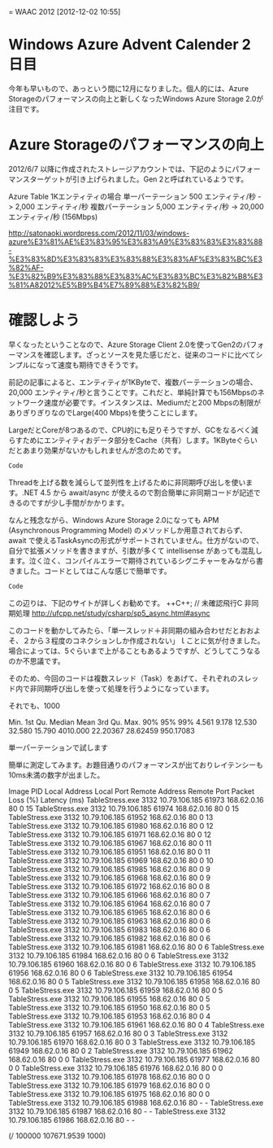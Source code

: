 = WAAC 2012
[2012-12-02 10:55]
# Windows Azure Advent Calender 2日目
今年も早いもので、あっという間に12月になりました。個人的には、Azure Storageのパフォーマンスの向上と新しくなったWindows Azure Storage 2.0が注目です。

# Azure Storageのパフォーマンスの向上
2012/6/7 以降に作成されたストレージアカウントでは、下記のようにパフォーマンスターゲットが引き上げられました。Gen 2と呼ばれているようです。

Azure Table 1Kエンティティの場合
単一パーテーション  500 エンティティ/秒 ->   2,000 エンティティ/秒
複数パーテーション 5,000 エンティティ/秒 -> 20,000 エンティティ/秒 (156Mbps)

http://satonaoki.wordpress.com/2012/11/03/windows-azure%E3%81%AE%E3%83%95%E3%83%A9%E3%83%83%E3%83%88-%E3%83%8D%E3%83%83%E3%83%88%E3%83%AF%E3%83%BC%E3%82%AF-%E3%82%B9%E3%83%88%E3%83%AC%E3%83%BC%E3%82%B8%E3%81%A82012%E5%B9%B4%E7%89%88%E3%82%B9/


# 確認しよう
早くなったということなので、Azure Storage Client 2.0を使ってGen2のパフォーマンスを確認します。ざっとソースを見た感じだと、従来のコードに比べてシンプルになって速度も期待できそうです。

前記の記事によると、エンティティが1KByteで、複数パーテーションの場合、20,000 エンティティ/秒と言うことです。これだと、単純計算でも156Mbpsのネットワーク速度が必要です。インスタンスは、Mediumだと200 Mbpsの制限がありぎりぎりなのでLarge(400 Mbps)を使うことにします。

LargeだとCoreが8つあるので、CPU的にも足りそうですが、GCをなるべく減らすためにエンティティおデータ部分をCache（共有）します。1KByteぐらいだとあまり効果がないかもしれませんが念のためです。


```C#
Code
```

Threadを上げる数を減らして並列性を上げるために非同期呼び出しを使います。.NET 4.5 から await/async が使えるので割合簡単に非同期コードが記述できるのですが少し手間がかかります。

なんと残念ながら、Windows Azure Storage 2.0になっても APM (Asynchronous Programming Model) のメソッドしか用意されておらず、 await で使えるTaskAsyncの形式がサポートされていません。仕方がないので、自分で拡張メソッドを書きますが、引数が多くて intellisense があっても混乱します。泣く泣く、コンパイルエラーで期待されているシグニチャーをみながら書きました。コードとしてはこんな感じで簡単です。

```C#
Code
```

この辺りは、下記のサイトが詳しくお勧めです。
++C++; // 未確認飛行C 非同期処理
http://ufcpp.net/study/csharp/sp5_async.html#async

このコードを動かしてみたら、「単一スレッド＋非同期の組み合わせだとおおよそ、２から３程度のコネクションしか作成されない」ｌことに気が付きました。場合によっては、5ぐらいまで上がることもあるようですが、どうしてこうなるのか不思議です。

そのため、今回のコードは複数スレッド（Task）をあげて、それぞれのスレッド内で非同期呼び出しを使って処理を行うようになっています。

それでも、1000 

Min.	1st Qu.	Median	Mean	3rd Qu.	Max.	90%	95%	99%
4.561	9.178	12.530	32.580	15.790	4010.000	22.20367	28.62459	950.17083
> 
> 


単一パーテーションで試します


簡単に測定してみます。お題目通りのパフォーマンスが出ておりレイテンシーも10ms未満の数字が出ました。







Image	PID	Local Address	Local Port	Remote Address	Remote Port	Packet Loss (%)	Latency (ms)
TableStress.exe	3132	10.79.106.185	61973	168.62.0.16	80	0	15
TableStress.exe	3132	10.79.106.185	61974	168.62.0.16	80	0	15
TableStress.exe	3132	10.79.106.185	61952	168.62.0.16	80	0	13
TableStress.exe	3132	10.79.106.185	61980	168.62.0.16	80	0	12
TableStress.exe	3132	10.79.106.185	61971	168.62.0.16	80	0	12
TableStress.exe	3132	10.79.106.185	61967	168.62.0.16	80	0	11
TableStress.exe	3132	10.79.106.185	61951	168.62.0.16	80	0	11
TableStress.exe	3132	10.79.106.185	61969	168.62.0.16	80	0	10
TableStress.exe	3132	10.79.106.185	61985	168.62.0.16	80	0	9
TableStress.exe	3132	10.79.106.185	61968	168.62.0.16	80	0	9
TableStress.exe	3132	10.79.106.185	61972	168.62.0.16	80	0	8
TableStress.exe	3132	10.79.106.185	61966	168.62.0.16	80	0	7
TableStress.exe	3132	10.79.106.185	61964	168.62.0.16	80	0	7
TableStress.exe	3132	10.79.106.185	61965	168.62.0.16	80	0	6
TableStress.exe	3132	10.79.106.185	61963	168.62.0.16	80	0	6
TableStress.exe	3132	10.79.106.185	61983	168.62.0.16	80	0	6
TableStress.exe	3132	10.79.106.185	61982	168.62.0.16	80	0	6
TableStress.exe	3132	10.79.106.185	61981	168.62.0.16	80	0	6
TableStress.exe	3132	10.79.106.185	61984	168.62.0.16	80	0	6
TableStress.exe	3132	10.79.106.185	61960	168.62.0.16	80	0	6
TableStress.exe	3132	10.79.106.185	61956	168.62.0.16	80	0	6
TableStress.exe	3132	10.79.106.185	61954	168.62.0.16	80	0	5
TableStress.exe	3132	10.79.106.185	61958	168.62.0.16	80	0	5
TableStress.exe	3132	10.79.106.185	61959	168.62.0.16	80	0	5
TableStress.exe	3132	10.79.106.185	61955	168.62.0.16	80	0	5
TableStress.exe	3132	10.79.106.185	61950	168.62.0.16	80	0	5
TableStress.exe	3132	10.79.106.185	61953	168.62.0.16	80	0	4
TableStress.exe	3132	10.79.106.185	61961	168.62.0.16	80	0	4
TableStress.exe	3132	10.79.106.185	61957	168.62.0.16	80	0	3
TableStress.exe	3132	10.79.106.185	61970	168.62.0.16	80	0	3
TableStress.exe	3132	10.79.106.185	61949	168.62.0.16	80	0	2
TableStress.exe	3132	10.79.106.185	61962	168.62.0.16	80	0	0
TableStress.exe	3132	10.79.106.185	61977	168.62.0.16	80	0	0
TableStress.exe	3132	10.79.106.185	61976	168.62.0.16	80	0	0
TableStress.exe	3132	10.79.106.185	61978	168.62.0.16	80	0	0
TableStress.exe	3132	10.79.106.185	61979	168.62.0.16	80	0	0
TableStress.exe	3132	10.79.106.185	61975	168.62.0.16	80	0	0
TableStress.exe	3132	10.79.106.185	61988	168.62.0.16	80	-	-
TableStress.exe	3132	10.79.106.185	61987	168.62.0.16	80	-	-
TableStress.exe	3132	10.79.106.185	61986	168.62.0.16	80	-	- 

(/ 100000 107671.9539 1000)
